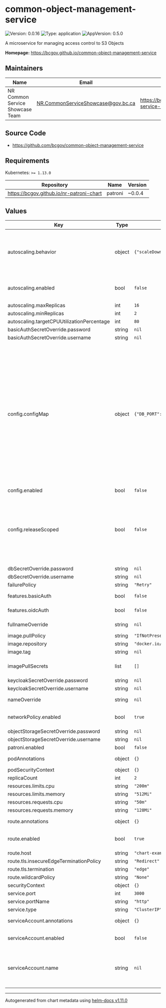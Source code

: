 # common-object-management-service

![Version: 0.0.16](https://img.shields.io/badge/Version-0.0.16-informational?style=flat-square) ![Type: application](https://img.shields.io/badge/Type-application-informational?style=flat-square) ![AppVersion: 0.5.0](https://img.shields.io/badge/AppVersion-0.5.0-informational?style=flat-square)

A microservice for managing access control to S3 Objects

**Homepage:** <https://bcgov.github.io/common-object-management-service>

## Maintainers

| Name | Email | Url |
| ---- | ------ | --- |
| NR Common Service Showcase Team | <NR.CommonServiceShowcase@gov.bc.ca> | <https://bcgov.github.io/common-service-showcase/team.html> |

## Source Code

* <https://github.com/bcgov/common-object-management-service>

## Requirements

Kubernetes: `>= 1.13.0`

| Repository | Name | Version |
|------------|------|---------|
| https://bcgov.github.io/nr-patroni-chart | patroni | ~0.0.4 |

## Values

| Key | Type | Default | Description |
|-----|------|---------|-------------|
| autoscaling.behavior | object | `{"scaleDown":{"policies":[{"periodSeconds":120,"type":"Pods","value":1}],"selectPolicy":"Max","stabilizationWindowSeconds":120},"scaleUp":{"policies":[{"periodSeconds":30,"type":"Pods","value":2}],"selectPolicy":"Max","stabilizationWindowSeconds":0}}` | behavior configures the scaling behavior of the target in both Up and Down directions (scaleUp and scaleDown fields respectively). |
| autoscaling.enabled | bool | `false` | Specifies whether the Horizontal Pod Autoscaler should be created |
| autoscaling.maxReplicas | int | `16` |  |
| autoscaling.minReplicas | int | `2` |  |
| autoscaling.targetCPUUtilizationPercentage | int | `80` |  |
| basicAuthSecretOverride.password | string | `nil` |  |
| basicAuthSecretOverride.username | string | `nil` |  |
| config.configMap | object | `{"DB_PORT":"5432","KC_IDENTITYKEY":null,"KC_PUBLICKEY":null,"KC_REALM":null,"KC_SERVERURL":null,"OBJECTSTORAGE_BUCKET":null,"OBJECTSTORAGE_ENDPOINT":null,"OBJECTSTORAGE_KEY":null,"OBJECTSTORAGE_TEMP_EXPIRESIN":"300","SERVER_BODYLIMIT":"30mb","SERVER_LOGLEVEL":"http","SERVER_PORT":"3000"}` | These values will be wholesale added to the configmap as is; refer to the coms documentation for what each of these values mean and whether you need them defined. Ensure that all values are represented explicitly as strings, as non-string values will not translate over as expected into container environment variables. For configuration keys named `*_ENABLED`, either leave them commented/undefined, or set them to string value "true". |
| config.enabled | bool | `false` |  |
| config.releaseScoped | bool | `false` | This should be set to true if and only if you require configmaps and secrets to be release scoped. In the event you want all instances in the same namespace to share a similar configuration, this should be set to false |
| dbSecretOverride.password | string | `nil` |  |
| dbSecretOverride.username | string | `nil` |  |
| failurePolicy | string | `"Retry"` |  |
| features.basicAuth | bool | `false` | Specifies whether basic auth is enabled |
| features.oidcAuth | bool | `false` | Specifies whether oidc auth is enabled |
| fullnameOverride | string | `nil` | String to fully override fullname |
| image.pullPolicy | string | `"IfNotPresent"` |  |
| image.repository | string | `"docker.io/bcgovimages"` |  |
| image.tag | string | `nil` |  |
| imagePullSecrets | list | `[]` | Specify docker-registry secret names as an array |
| keycloakSecretOverride.password | string | `nil` |  |
| keycloakSecretOverride.username | string | `nil` |  |
| nameOverride | string | `nil` | String to partially override fullname |
| networkPolicy.enabled | bool | `true` | Specifies whether a network policy should be created |
| objectStorageSecretOverride.password | string | `nil` |  |
| objectStorageSecretOverride.username | string | `nil` |  |
| patroni.enabled | bool | `false` |  |
| podAnnotations | object | `{}` | Annotations for coms pods |
| podSecurityContext | object | `{}` |  |
| replicaCount | int | `2` |  |
| resources.limits.cpu | string | `"200m"` |  |
| resources.limits.memory | string | `"512Mi"` |  |
| resources.requests.cpu | string | `"50m"` |  |
| resources.requests.memory | string | `"128Mi"` |  |
| route.annotations | object | `{}` | Annotations to add to the route |
| route.enabled | bool | `true` | Specifies whether a route should be created |
| route.host | string | `"chart-example.local"` |  |
| route.tls.insecureEdgeTerminationPolicy | string | `"Redirect"` |  |
| route.tls.termination | string | `"edge"` |  |
| route.wildcardPolicy | string | `"None"` |  |
| securityContext | object | `{}` |  |
| service.port | int | `3000` |  |
| service.portName | string | `"http"` |  |
| service.type | string | `"ClusterIP"` |  |
| serviceAccount.annotations | object | `{}` | Annotations to add to the service account |
| serviceAccount.enabled | bool | `false` | Specifies whether a service account should be created |
| serviceAccount.name | string | `nil` | The name of the service account to use. If not set and create is true, a name is generated using the fullname template |

----------------------------------------------
Autogenerated from chart metadata using [helm-docs v1.11.0](https://github.com/norwoodj/helm-docs/releases/v1.11.0)

